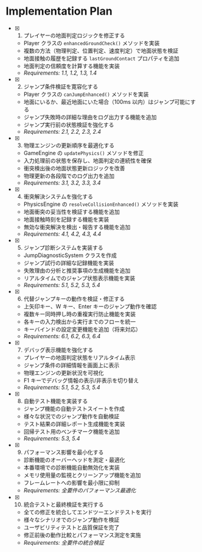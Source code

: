 # Implementation Plan

- [x] 1. プレイヤーの地面判定ロジックを修正する

  - Player クラスの `enhancedGroundCheck()` メソッドを実装
  - 複数の方法（物理判定、位置判定、速度判定）で地面状態を検証
  - 地面接触の履歴を記録する `lastGroundContact` プロパティを追加
  - 地面判定の信頼度を計算する機能を実装
  - _Requirements: 1.1, 1.2, 1.3, 1.4_

- [x] 2. ジャンプ条件検証を寛容化する

  - Player クラスの `canJumpEnhanced()` メソッドを実装
  - 地面にいるか、最近地面にいた場合（100ms 以内）はジャンプ可能にする
  - ジャンプ失敗時の詳細な理由をログ出力する機能を追加
  - ジャンプ実行前の状態検証を強化する
  - _Requirements: 2.1, 2.2, 2.3, 2.4_

- [x] 3. 物理エンジンの更新順序を最適化する

  - GameEngine の `updatePhysics()` メソッドを修正
  - 入力処理前の状態を保存し、地面判定の連続性を確保
  - 衝突検出後の地面状態更新ロジックを改善
  - 物理更新の各段階でのログ出力を追加
  - _Requirements: 3.1, 3.2, 3.3, 3.4_

- [x] 4. 衝突解決システムを強化する

  - PhysicsEngine の `resolveCollisionEnhanced()` メソッドを実装
  - 地面衝突の妥当性を検証する機能を追加
  - 地面接触時刻を記録する機能を実装
  - 無効な衝突解決を検出・報告する機能を追加
  - _Requirements: 4.1, 4.2, 4.3, 4.4_

- [x] 5. ジャンプ診断システムを実装する

  - JumpDiagnosticSystem クラスを作成
  - ジャンプ試行の詳細な記録機能を実装
  - 失敗理由の分析と推奨事項の生成機能を追加
  - リアルタイムでのジャンプ状態表示機能を実装
  - _Requirements: 5.1, 5.2, 5.3, 5.4_

- [x] 6. 代替ジャンプキーの動作を検証・修正する

  - 上矢印キー、W キー、Enter キーのジャンプ動作を確認
  - 複数キー同時押し時の重複実行防止機能を実装
  - 各キーの入力検出から実行までのフローを統一
  - キーバインドの設定変更機能を追加（将来対応）
  - _Requirements: 6.1, 6.2, 6.3, 6.4_

- [x] 7. デバッグ表示機能を強化する

  - プレイヤーの地面判定状態をリアルタイム表示
  - ジャンプ条件の詳細情報を画面上に表示
  - 物理エンジンの更新状況を可視化
  - F1 キーでデバッグ情報の表示/非表示を切り替え
  - _Requirements: 5.1, 5.2, 5.3, 5.4_

- [x] 8. 自動テスト機能を実装する

  - ジャンプ機能の自動テストスイートを作成
  - 様々な状況でのジャンプ動作を自動検証
  - テスト結果の詳細レポート生成機能を実装
  - 回帰テスト用のベンチマーク機能を追加
  - _Requirements: 5.3, 5.4_

- [x] 9. パフォーマンス影響を最小化する

  - 診断機能のオーバーヘッドを測定・最適化
  - 本番環境での診断機能自動無効化を実装
  - メモリ使用量の監視とクリーンアップ機能を追加
  - フレームレートへの影響を最小限に抑制
  - _Requirements: 全要件のパフォーマンス最適化_

- [x] 10. 統合テストと最終検証を実行する
  - 全ての修正を統合してエンドツーエンドテストを実行
  - 様々なシナリオでのジャンプ動作を検証
  - ユーザビリティテストと品質保証を完了
  - 修正前後の動作比較とパフォーマンス測定を実施
  - _Requirements: 全要件の統合検証_
